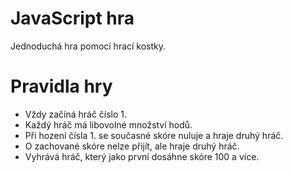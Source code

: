 # JavaScript hra
Jednoduchá hra pomocí hrací kostky.

# Pravidla hry
<ul>
    <li>Vždy začíná hráč číslo 1.</li>
    <li>Každý hráč má libovolné množství hodů.</li>
    <li>Při hození čísla 1. se současné skóre nuluje a hraje druhý hráč.</li>
    <li>O zachované skóre nelze přijít, ale hraje druhý hráč.</li>
    <li>Vyhrává hráč, který jako první dosáhne skóre 100 a více.</li>
</ul>

